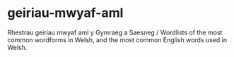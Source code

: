 # geiriau-mwyaf-aml
Rhestrau geiriau mwyaf aml y Gymraeg a Saesneg / Wordlists of the most common wordforms in Welsh, and the most common English words used in Welsh.
